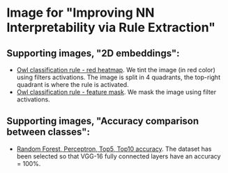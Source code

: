 # Image for "Improving NN Interpretability via Rule Extraction"

## Supporting images, "2D embeddings":

* [Owl classification rule - red heatmap](./owl_scatter_plot_features.jpg). We tint the image (in red color) using filters activations. The image is split in 4 quadrants, the top-right quadrant is where the rule is activated.
* [Owl classification rule - feature mask](./owl_scatter_plot_masked.jpg). We mask the image using filter activations.

## Supporting images, "Accuracy comparison between classes":
* [Random Forest, Perceptron, Top5, Top10 accuracy](./classes_all_accuracy_histogram.pdf). The dataset has been selected so that VGG-16 fully connected layers have an accuracy = 100%.

